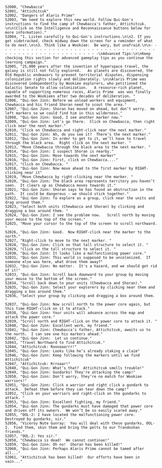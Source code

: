 ﻿```text
52000, "Chewbacca"
52001, "Attichitcuk"
52002, "Dangers of Alaris Prime"
52003, "We need to explore this new world. Follow Qui-Gon's instructions to find the camp of Chewbacca's father, Attichitcuk. \n\n(Click on the Intelligence and Reconnaissance buttons below for more information)."
52004, "1. Listen carefully to Qui-Gon's instructions.\n\n2. If you get sidetracked, check midway down the screen for a reminder of what to do next.\n\n3. Think like a Wookiee:  Be wary, but unafraid.\n\n- - - - - - - - - - - - - - - - - - - - - - - - - - - - - - - - - - - - - - - - - - - - - - - - - - - - - - - - - - -\nAdvanced Tips:\n\nKeep checking this section for advanced gameplay tips as you continue the learning campaign."
52005, "25,000 years after the invention of hyperspace travel, the galaxy is still not fully explored.   As planets are discovered, the Old Republic endeavors to prevent territorial disputes, dispensing colonization rights slowly and deliberately. \n\nAlaris Prime was discovered independently by Wookiee explorers, who petitioned the Galactic Senate to allow colonization.   A resource-rich planet, capable of supporting numerous races, Alaris Prime  was was finally awarded to the Wookiees after two decades of deliberation. "
52006, "Qui-Gon Jinn: Before we unload workers and equipment, Chewbacca and his friend Shoran need to scout the area."
52007, "Qui-Gon Jinn: Shoran has moved on ahead, but don’t worry.  He left markers so we could find him in this wilderness."
52008, "Qui-Gon Jinn: Good, I see another marker now."
52009, "Qui-Gon Jinn: Let’s go there.  Click on Chewbacca, then right click near the next marker."
52010, "Click on Chewbacca and right-click near the next marker."
52011, "Qui-Gon Jinn: Ah, do you see it?  There’s the next marker."
52012, "Qui-Gon Jinn: In order to get to it, we’ll have to travel through the black area.  Right click on the next marker. "
52013, "Move Chewbacca through the black area to the next marker. "
52014, "Qui-Gon Jinn: I suspect Shoran is nearby."
52015, "Qui-Gon Jinn: Move towards the next marker"
52016, "Qui-Gon Jinn: First, click on Chewbacca...."
52017, "Click on Chewbacca. "
52018, "Qui-Gon Jinn: Now move ahead to the first marker by RIGHT-clicking near it"
52019, "Move Chewbacca by right-clicking near the marker. "
52020, "Qui-Gon Jinn: The black area represents territory you haven’t seen.  It clears up as Chewbacca moves towards it."
52021, "Qui-Gon Jinn: Shoran says he has found an obstruction in the path.  It could be dangerous - we should stick together."
52022, "Qui-Gon Jinn: To explore as a group, click near the units and drag around them."
52023, "Select both units (Chewbacca and Shoran) by clicking and dragging a box around them. "
52024, "Qui-Gon Jinn: I see the problem now.   Scroll north by moving your mouse to the top of the screen."
52025, "Move your cursor to the top of the screen to scroll northward. "
52026, "Qui-Gon Jinn: Good.  Now RIGHT-click near the marker to the north."
52027, "Right-click to move to the next marker. "
52028, "Qui-Gon Jinn: Click on that tall structure to select it. "
52029, "Click on the tall structure to select it. "
52030, "Qui-Gon Jinn: It looks like a malfunctioning power core."
52031, "Qui-Gon Jinn: This world is supposed to be uncolonized.  If someone else was here, what drove them away?"
52032, "Qui-Gon Jinn: No matter.  It's a hazard, and we should get rid of it!"
52033, "Qui-Gon Jinn: Scroll back downward to your group by moving your mouse to the bottom of the screen."
52034, "Scroll back down to your units (Chewbacca and Shoran)."
52035, "Qui-Gon Jinn: Select your explorers by clicking near them and dragging a box around them."
52036, "Select your group by clicking and dragging a box around them. "
52037, "Qui-Gon Jinn: Now scroll north to the power core again, but this time RIGHT-click on it to attack."
52038, "Qui-Gon Jinn: Your units will advance across the map and attack the power core."
52039, "Scroll north and RIGHT-click on the power core to attack it. "
52040, "Qui-Gon Jinn: Excellent work, my friend."
52041, "Qui-Gon Jinn: Chewbacca’s father, Attichitcuk, awaits us to the north.  I can see one his markers ahead."
52042, "Qui-Gon Jinn:  Let us continue."
52043, "Travel Northward to find Attichitcuk."
52044, "Attichitcuk: Roooaaarrr!"
52045, "Qui-Gon Jinn: Looks like he’s already staking a claim"
52046, "Qui-Gon Jinn: Keep following the markers until we find Attichitcuk"
52047, "Attichitcuk: Rrroaar!"
52048, "Qui-Gon Jinn: What’s that?  Attichitcuk smells trouble!"
52049, "Qui-Gon Jinn: Gundarks! They're attacking the camp!"
52050, "Qui-Gon Jinn: Don’t worry, they’re no match for Wookiee warriors!"
52051, "Qui-Gon Jinn: Click a warrior and right click a gundark to attack.  Defeat them before they can tear down the camp!"
52052, "Click on your warriors and right-click on the gundarks to attack. "
52053, "Qui-Gon Jinn: Excellent fighting, my friend."
52054, "Qui-Gon Jinn: The gundarks must have damaged that power core and driven off its owners.  We won’t be so easily scared away."
52055, "OOL-2: I have located the malfunctioning power core.  Destroyed by gundarks, sir."
52056, "Viceroy Nute Gunray:  You will deal with these gundarks, OOL-2.  Find them, skin them and bring the pelts to our Trandoshan friends."
52057, "OOL-2: Yes sir."
52058, "Chewbacca is dead!  We cannot continue!"
52059, "Qui-Gon Jinn: Oh no!  Shoran has been killed!"
52060, "Qui-Gon Jinn: Perhaps Alaris Prime cannot be tamed after all..."
52061, "Attichitcuk has been killed!  Our efforts have been in vain..."
```